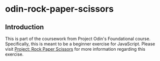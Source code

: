 # odin-rock-paper-scissors

## Introduction
This is part of the coursework from Project Odin's Foundational course. Specifically, this is meant to be a beginner exercise for JavaScript. Please visit [Project: Rock Paper Scissors](https://www.theodinproject.com/lessons/foundations-rock-paper-scissors) for more information regarding this exercise.
